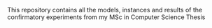 This repository contains all the models, instances and results of the confirmatory experiments from my MSc in Computer Science Thesis